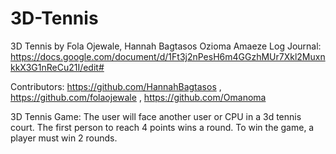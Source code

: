 # 3D-Tennis
3D Tennis by Fola Ojewale, Hannah Bagtasos Ozioma Amaeze
Log Journal:
https://docs.google.com/document/d/1Ft3j2nPesH6m4GGzhMUr7Xkl2MuxnkkX3G1nReCu21I/edit#

Contributors:
 https://github.com/HannahBagtasos ,
 https://github.com/folaojewale ,
 https://github.com/Omanoma


3D Tennis Game:
The user will face another user or CPU in a 3d tennis court.
The first person to reach 4 points wins a round.
To win the game, a player must win 2 rounds.